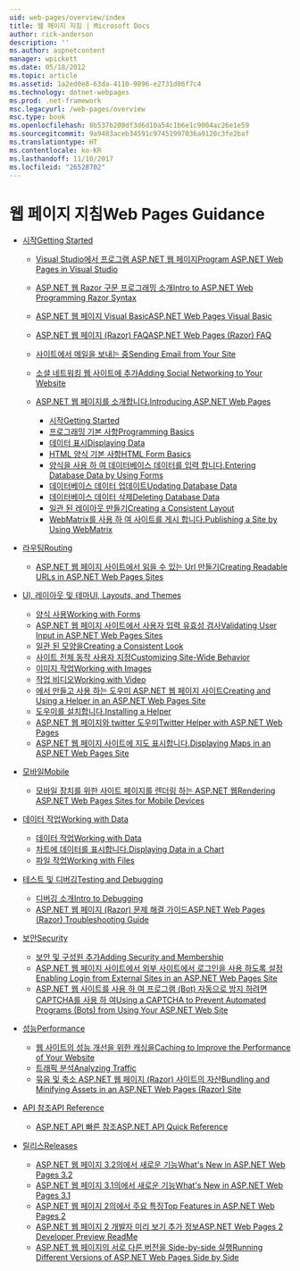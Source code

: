 ```yaml
---
uid: web-pages/overview/index
title: 웹 페이지 지침 | Microsoft Docs
author: rick-anderson
description: ''
ms.author: aspnetcontent
manager: wpickett
ms.date: 05/18/2012
ms.topic: article
ms.assetid: 1a2ed0e8-63da-4110-9896-e2731d86f7c4
ms.technology: dotnet-webpages
ms.prod: .net-framework
msc.legacyurl: /web-pages/overview
msc.type: book
ms.openlocfilehash: 8b537b200df3d6d10a54c1b6e1c9004ac26e1e59
ms.sourcegitcommit: 9a9483aceb34591c97451997036a9120c3fe2baf
ms.translationtype: HT
ms.contentlocale: ko-KR
ms.lasthandoff: 11/10/2017
ms.locfileid: "26528702"
---
```

<a name="web-pages-guidance"></a><span data-ttu-id="74553-102">웹 페이지 지침</span><span class="sxs-lookup"><span data-stu-id="74553-102">Web Pages Guidance</span></span>
====================
- [<span data-ttu-id="74553-103">시작</span><span class="sxs-lookup"><span data-stu-id="74553-103">Getting Started</span></span>](getting-started/index.md)

    - [<span data-ttu-id="74553-104">Visual Studio에서 프로그램 ASP.NET 웹 페이지</span><span class="sxs-lookup"><span data-stu-id="74553-104">Program ASP.NET Web Pages in Visual Studio</span></span>](getting-started/program-asp-net-web-pages-in-visual-studio.md)
    - [<span data-ttu-id="74553-105">ASP.NET 웹 Razor 구문 프로그래밍 소개</span><span class="sxs-lookup"><span data-stu-id="74553-105">Intro to ASP.NET Web Programming Razor Syntax</span></span>](getting-started/introducing-razor-syntax-c.md)
    - [<span data-ttu-id="74553-106">ASP.NET 웹 페이지 Visual Basic</span><span class="sxs-lookup"><span data-stu-id="74553-106">ASP.NET Web Pages Visual Basic</span></span>](getting-started/introducing-razor-syntax-vb.md)
    - [<span data-ttu-id="74553-107">ASP.NET 웹 페이지 (Razor) FAQ</span><span class="sxs-lookup"><span data-stu-id="74553-107">ASP.NET Web Pages (Razor) FAQ</span></span>](getting-started/aspnet-web-pages-razor-faq.md)
    - [<span data-ttu-id="74553-108">사이트에서 메일을 보내는 중</span><span class="sxs-lookup"><span data-stu-id="74553-108">Sending Email from Your Site</span></span>](getting-started/11-adding-email-to-your-web-site.md)
    - [<span data-ttu-id="74553-109">소셜 네트워킹 웹 사이트에 추가</span><span class="sxs-lookup"><span data-stu-id="74553-109">Adding Social Networking to Your Website</span></span>](getting-started/13-adding-social-networking-to-your-web-site.md)
    - [<span data-ttu-id="74553-110">ASP.NET 웹 페이지를 소개합니다.</span><span class="sxs-lookup"><span data-stu-id="74553-110">Introducing ASP.NET Web Pages</span></span>](getting-started/introducing-aspnet-web-pages-2/index.md)

        - [<span data-ttu-id="74553-111">시작</span><span class="sxs-lookup"><span data-stu-id="74553-111">Getting Started</span></span>](getting-started/introducing-aspnet-web-pages-2/getting-started.md)
        - [<span data-ttu-id="74553-112">프로그래밍 기본 사항</span><span class="sxs-lookup"><span data-stu-id="74553-112">Programming Basics</span></span>](getting-started/introducing-aspnet-web-pages-2/intro-to-web-pages-programming.md)
        - [<span data-ttu-id="74553-113">데이터 표시</span><span class="sxs-lookup"><span data-stu-id="74553-113">Displaying Data</span></span>](getting-started/introducing-aspnet-web-pages-2/displaying-data.md)
        - [<span data-ttu-id="74553-114">HTML 양식 기본 사항</span><span class="sxs-lookup"><span data-stu-id="74553-114">HTML Form Basics</span></span>](getting-started/introducing-aspnet-web-pages-2/form-basics.md)
        - [<span data-ttu-id="74553-115">양식을 사용 하 여 데이터베이스 데이터를 입력 합니다.</span><span class="sxs-lookup"><span data-stu-id="74553-115">Entering Database Data by Using Forms</span></span>](getting-started/introducing-aspnet-web-pages-2/entering-data.md)
        - [<span data-ttu-id="74553-116">데이터베이스 데이터 업데이트</span><span class="sxs-lookup"><span data-stu-id="74553-116">Updating Database Data</span></span>](getting-started/introducing-aspnet-web-pages-2/updating-data.md)
        - [<span data-ttu-id="74553-117">데이터베이스 데이터 삭제</span><span class="sxs-lookup"><span data-stu-id="74553-117">Deleting Database Data</span></span>](getting-started/introducing-aspnet-web-pages-2/deleting-data.md)
        - [<span data-ttu-id="74553-118">일관 된 레이아웃 만들기</span><span class="sxs-lookup"><span data-stu-id="74553-118">Creating a Consistent Layout</span></span>](getting-started/introducing-aspnet-web-pages-2/layouts.md)
        - [<span data-ttu-id="74553-119">WebMatrix를 사용 하 여 사이트를 게시 합니다.</span><span class="sxs-lookup"><span data-stu-id="74553-119">Publishing a Site by Using WebMatrix</span></span>](getting-started/introducing-aspnet-web-pages-2/publishing.md)
- [<span data-ttu-id="74553-120">라우팅</span><span class="sxs-lookup"><span data-stu-id="74553-120">Routing</span></span>](routing/index.md)

    - [<span data-ttu-id="74553-121">ASP.NET 웹 페이지 사이트에서 읽을 수 있는 Url 만들기</span><span class="sxs-lookup"><span data-stu-id="74553-121">Creating Readable URLs in ASP.NET Web Pages Sites</span></span>](routing/creating-readable-urls-in-aspnet-web-pages-sites.md)
- [<span data-ttu-id="74553-122">UI, 레이아웃 및 테마</span><span class="sxs-lookup"><span data-stu-id="74553-122">UI, Layouts, and Themes</span></span>](ui-layouts-and-themes/index.md)

    - [<span data-ttu-id="74553-123">양식 사용</span><span class="sxs-lookup"><span data-stu-id="74553-123">Working with Forms</span></span>](ui-layouts-and-themes/4-working-with-forms.md)
    - [<span data-ttu-id="74553-124">ASP.NET 웹 페이지 사이트에서 사용자 입력 유효성 검사</span><span class="sxs-lookup"><span data-stu-id="74553-124">Validating User Input in ASP.NET Web Pages Sites</span></span>](ui-layouts-and-themes/validating-user-input-in-aspnet-web-pages-sites.md)
    - [<span data-ttu-id="74553-125">일관 된 모양을</span><span class="sxs-lookup"><span data-stu-id="74553-125">Creating a Consistent Look</span></span>](ui-layouts-and-themes/3-creating-a-consistent-look.md)
    - [<span data-ttu-id="74553-126">사이트 전체 동작 사용자 지정</span><span class="sxs-lookup"><span data-stu-id="74553-126">Customizing Site-Wide Behavior</span></span>](ui-layouts-and-themes/18-customizing-site-wide-behavior.md)
    - [<span data-ttu-id="74553-127">이미지 작업</span><span class="sxs-lookup"><span data-stu-id="74553-127">Working with Images</span></span>](ui-layouts-and-themes/9-working-with-images.md)
    - [<span data-ttu-id="74553-128">작업 비디오</span><span class="sxs-lookup"><span data-stu-id="74553-128">Working with Video</span></span>](ui-layouts-and-themes/10-working-with-video.md)
    - [<span data-ttu-id="74553-129">에서 만들고 사용 하는 도우미 ASP.NET 웹 페이지 사이트</span><span class="sxs-lookup"><span data-stu-id="74553-129">Creating and Using a Helper in an ASP.NET Web Pages Site</span></span>](ui-layouts-and-themes/creating-and-using-a-helper-in-an-aspnet-web-pages-site.md)
    - [<span data-ttu-id="74553-130">도우미를 설치합니다.</span><span class="sxs-lookup"><span data-stu-id="74553-130">Installing a Helper</span></span>](ui-layouts-and-themes/installing-helpers.md)
    - [<span data-ttu-id="74553-131">ASP.NET 웹 페이지와 twitter 도우미</span><span class="sxs-lookup"><span data-stu-id="74553-131">Twitter Helper with ASP.NET Web Pages</span></span>](ui-layouts-and-themes/twitter-helper.md)
    - [<span data-ttu-id="74553-132">ASP.NET 웹 페이지 사이트에 지도 표시합니다.</span><span class="sxs-lookup"><span data-stu-id="74553-132">Displaying Maps in an ASP.NET Web Pages Site</span></span>](ui-layouts-and-themes/displaying-maps-in-an-aspnet-web-pages-site.md)
- [<span data-ttu-id="74553-133">모바일</span><span class="sxs-lookup"><span data-stu-id="74553-133">Mobile</span></span>](mobile/index.md)

    - [<span data-ttu-id="74553-134">모바일 장치를 위한 사이트 페이지를 렌더링 하는 ASP.NET 웹</span><span class="sxs-lookup"><span data-stu-id="74553-134">Rendering ASP.NET Web Pages Sites for Mobile Devices</span></span>](mobile/rendering-aspnet-web-pages-sites-for-mobile-devices.md)
- [<span data-ttu-id="74553-135">데이터 작업</span><span class="sxs-lookup"><span data-stu-id="74553-135">Working with Data</span></span>](data/index.md)

    - [<span data-ttu-id="74553-136">데이터 작업</span><span class="sxs-lookup"><span data-stu-id="74553-136">Working with Data</span></span>](data/5-working-with-data.md)
    - [<span data-ttu-id="74553-137">차트에 데이터를 표시합니다.</span><span class="sxs-lookup"><span data-stu-id="74553-137">Displaying Data in a Chart</span></span>](data/7-displaying-data-in-a-chart.md)
    - [<span data-ttu-id="74553-138">파일 작업</span><span class="sxs-lookup"><span data-stu-id="74553-138">Working with Files</span></span>](data/working-with-files.md)
- [<span data-ttu-id="74553-139">테스트 및 디버깅</span><span class="sxs-lookup"><span data-stu-id="74553-139">Testing and Debugging</span></span>](testing-and-debugging/index.md)

    - [<span data-ttu-id="74553-140">디버깅 소개</span><span class="sxs-lookup"><span data-stu-id="74553-140">Intro to Debugging</span></span>](testing-and-debugging/introduction-to-debugging.md)
    - [<span data-ttu-id="74553-141">ASP.NET 웹 페이지 (Razor) 문제 해결 가이드</span><span class="sxs-lookup"><span data-stu-id="74553-141">ASP.NET Web Pages (Razor) Troubleshooting Guide</span></span>](testing-and-debugging/aspnet-web-pages-razor-troubleshooting-guide.md)
- [<span data-ttu-id="74553-142">보안</span><span class="sxs-lookup"><span data-stu-id="74553-142">Security</span></span>](security/index.md)

    - [<span data-ttu-id="74553-143">보안 및 구성원 추가</span><span class="sxs-lookup"><span data-stu-id="74553-143">Adding Security and Membership</span></span>](security/16-adding-security-and-membership.md)
    - [<span data-ttu-id="74553-144">ASP.NET 웹 페이지 사이트에서 외부 사이트에서 로그인을 사용 하도록 설정</span><span class="sxs-lookup"><span data-stu-id="74553-144">Enabling Login from External Sites in an ASP.NET Web Pages Site</span></span>](security/enabling-login-from-external-sites-in-an-aspnet-web-pages-site.md)
    - [<span data-ttu-id="74553-145">ASP.NET 웹 사이트를 사용 하 여 프로그램 (Bot) 자동으로 방지 하려면 CAPTCHA를 사용 하 여</span><span class="sxs-lookup"><span data-stu-id="74553-145">Using a CAPTCHA to Prevent Automated Programs (Bots) from Using Your ASP.NET Web Site</span></span>](security/using-a-catpcha-to-prevent-automated-programs-bots-from-using-your-aspnet-web-site.md)
- [<span data-ttu-id="74553-146">성능</span><span class="sxs-lookup"><span data-stu-id="74553-146">Performance</span></span>](performance-and-traffic/index.md)

    - [<span data-ttu-id="74553-147">웹 사이트의 성능 개선을 위한 캐싱을</span><span class="sxs-lookup"><span data-stu-id="74553-147">Caching to Improve the Performance of Your Website</span></span>](performance-and-traffic/15-caching-to-improve-the-performance-of-your-website.md)
    - [<span data-ttu-id="74553-148">트래픽 분석</span><span class="sxs-lookup"><span data-stu-id="74553-148">Analyzing Traffic</span></span>](performance-and-traffic/14-analyzing-traffic.md)
    - [<span data-ttu-id="74553-149">묶음 및 축소 ASP.NET 웹 페이지 (Razor) 사이트의 자산</span><span class="sxs-lookup"><span data-stu-id="74553-149">Bundling and Minifying Assets in an ASP.NET Web Pages (Razor) Site</span></span>](performance-and-traffic/bundling-and-minifying-assets-in-an-aspnet-web-pages-razor-site.md)
- [<span data-ttu-id="74553-150">API 참조</span><span class="sxs-lookup"><span data-stu-id="74553-150">API Reference</span></span>](api-reference/index.md)

    - [<span data-ttu-id="74553-151">ASP.NET API 빠른 참조</span><span class="sxs-lookup"><span data-stu-id="74553-151">ASP.NET API Quick Reference</span></span>](api-reference/asp-net-web-pages-api-reference.md)
- [<span data-ttu-id="74553-152">릴리스</span><span class="sxs-lookup"><span data-stu-id="74553-152">Releases</span></span>](releases/index.md)

    - [<span data-ttu-id="74553-153">ASP.NET 웹 페이지 3.2의에서 새로운 기능</span><span class="sxs-lookup"><span data-stu-id="74553-153">What's New in ASP.NET Web Pages 3.2</span></span>](releases/whats-new-in-aspnet-web-pages-32.md)
    - [<span data-ttu-id="74553-154">ASP.NET 웹 페이지 3.1의에서 새로운 기능</span><span class="sxs-lookup"><span data-stu-id="74553-154">What's New in ASP.NET Web Pages 3.1</span></span>](releases/whats-new-aspnet-web-pages-31.md)
    - [<span data-ttu-id="74553-155">ASP.NET 웹 페이지 2의에서 주요 특징</span><span class="sxs-lookup"><span data-stu-id="74553-155">Top Features in ASP.NET Web Pages 2</span></span>](releases/top-features-in-web-pages-2.md)
    - [<span data-ttu-id="74553-156">ASP.NET 웹 페이지 2 개발자 미리 보기 추가 정보</span><span class="sxs-lookup"><span data-stu-id="74553-156">ASP.NET Web Pages 2 Developer Preview ReadMe</span></span>](releases/aspnet-web-pages-2-developer-preview-readme.md)
    - [<span data-ttu-id="74553-157">ASP.NET 웹 페이지의 서로 다른 버전을 Side-by-side 실행</span><span class="sxs-lookup"><span data-stu-id="74553-157">Running Different Versions of ASP.NET Web Pages Side by Side</span></span>](releases/running-v1-and-v2-sites-side-by-side.md)
